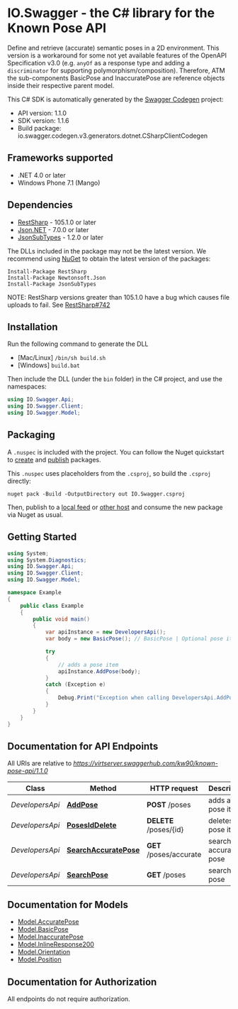 # IO.Swagger - the C# library for the Known Pose API

Define and retrieve (accurate) semantic poses in a 2D environment. This version is a workaround for some not yet available features of the OpenAPI Specification v3.0 (e.g. `anyOf` as a response type and adding a  `discriminator` for supporting polymorphism/composition). Therefore, ATM the sub-components BasicPose and InaccuratePose are reference objects inside their respective parent model.  

This C# SDK is automatically generated by the [Swagger Codegen](https://github.com/swagger-api/swagger-codegen) project:

- API version: 1.1.0
- SDK version: 1.1.6
- Build package: io.swagger.codegen.v3.generators.dotnet.CSharpClientCodegen

<a name="frameworks-supported"></a>
## Frameworks supported
- .NET 4.0 or later
- Windows Phone 7.1 (Mango)

<a name="dependencies"></a>
## Dependencies
- [RestSharp](https://www.nuget.org/packages/RestSharp) - 105.1.0 or later
- [Json.NET](https://www.nuget.org/packages/Newtonsoft.Json/) - 7.0.0 or later
- [JsonSubTypes](https://www.nuget.org/packages/JsonSubTypes/) - 1.2.0 or later

The DLLs included in the package may not be the latest version. We recommend using [NuGet](https://docs.nuget.org/consume/installing-nuget) to obtain the latest version of the packages:
```
Install-Package RestSharp
Install-Package Newtonsoft.Json
Install-Package JsonSubTypes
```

NOTE: RestSharp versions greater than 105.1.0 have a bug which causes file uploads to fail. See [RestSharp#742](https://github.com/restsharp/RestSharp/issues/742)

<a name="installation"></a>
## Installation
Run the following command to generate the DLL
- [Mac/Linux] `/bin/sh build.sh`
- [Windows] `build.bat`

Then include the DLL (under the `bin` folder) in the C# project, and use the namespaces:
```csharp
using IO.Swagger.Api;
using IO.Swagger.Client;
using IO.Swagger.Model;
```
<a name="packaging"></a>
## Packaging

A `.nuspec` is included with the project. You can follow the Nuget quickstart to [create](https://docs.microsoft.com/en-us/nuget/quickstart/create-and-publish-a-package#create-the-package) and [publish](https://docs.microsoft.com/en-us/nuget/quickstart/create-and-publish-a-package#publish-the-package) packages.

This `.nuspec` uses placeholders from the `.csproj`, so build the `.csproj` directly:

```
nuget pack -Build -OutputDirectory out IO.Swagger.csproj
```

Then, publish to a [local feed](https://docs.microsoft.com/en-us/nuget/hosting-packages/local-feeds) or [other host](https://docs.microsoft.com/en-us/nuget/hosting-packages/overview) and consume the new package via Nuget as usual.

<a name="getting-started"></a>
## Getting Started

```csharp
using System;
using System.Diagnostics;
using IO.Swagger.Api;
using IO.Swagger.Client;
using IO.Swagger.Model;

namespace Example
{
    public class Example
    {
        public void main()
        {
            var apiInstance = new DevelopersApi();
            var body = new BasicPose(); // BasicPose | Optional pose item to add (optional) 

            try
            {
                // adds a pose item
                apiInstance.AddPose(body);
            }
            catch (Exception e)
            {
                Debug.Print("Exception when calling DevelopersApi.AddPose: " + e.Message );
            }
        }
    }
}
```

<a name="documentation-for-api-endpoints"></a>
## Documentation for API Endpoints

All URIs are relative to *https://virtserver.swaggerhub.com/kw90/known-pose-api/1.1.0*

Class | Method | HTTP request | Description
------------ | ------------- | ------------- | -------------
*DevelopersApi* | [**AddPose**](docs/DevelopersApi.md#addpose) | **POST** /poses | adds a pose item
*DevelopersApi* | [**PosesIdDelete**](docs/DevelopersApi.md#posesiddelete) | **DELETE** /poses/{id} | deletes a pose item
*DevelopersApi* | [**SearchAccuratePose**](docs/DevelopersApi.md#searchaccuratepose) | **GET** /poses/accurate | searches accurate pose
*DevelopersApi* | [**SearchPose**](docs/DevelopersApi.md#searchpose) | **GET** /poses | searches pose

<a name="documentation-for-models"></a>
## Documentation for Models

 - [Model.AccuratePose](docs/AccuratePose.md)
 - [Model.BasicPose](docs/BasicPose.md)
 - [Model.InaccuratePose](docs/InaccuratePose.md)
 - [Model.InlineResponse200](docs/InlineResponse200.md)
 - [Model.Orientation](docs/Orientation.md)
 - [Model.Position](docs/Position.md)

<a name="documentation-for-authorization"></a>
## Documentation for Authorization

All endpoints do not require authorization.
